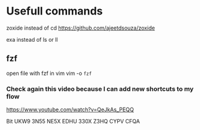 # Usefull commands
zoxide instead of cd
https://github.com/ajeetdsouza/zoxide

exa instead of ls or ll

## fzf
open file with fzf in vim
vim -o `fzf`

### Check again this video because I can add new shortcuts to my flow
https://www.youtube.com/watch?v=QeJkAs_PEQQ

Bit
UKW9 3N55 NE5X EDHU 330X Z3HQ CYPV CFQA

